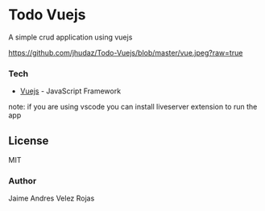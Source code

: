 # Todo Vuejs

A simple crud application using vuejs

https://github.com/jhudaz/Todo-Vuejs/blob/master/vue.jpeg?raw=true

### Tech

* [Vuejs](https://vuejs.org/) - JavaScript Framework

note: if you are using vscode you can install liveserver extension to run the app

License
----

MIT


### Author

Jaime Andres Velez Rojas
